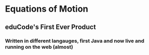 <h1>
Equations of Motion
</h1>
<h2>
eduCode's First Ever Product
</h2>
<h3>
Written in different langauges, first Java and now live and running on the web (almost)
</h3>
